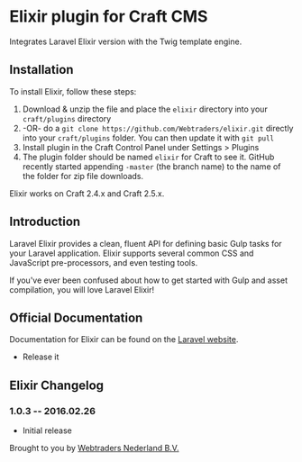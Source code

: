 # Elixir plugin for Craft CMS

Integrates Laravel Elixir version with the Twig template engine.

## Installation

To install Elixir, follow these steps:

1. Download & unzip the file and place the `elixir` directory into your `craft/plugins` directory
2.  -OR- do a `git clone https://github.com/Webtraders/elixir.git` directly into your `craft/plugins` folder.  You can then update it with `git pull`
3. Install plugin in the Craft Control Panel under Settings > Plugins
4. The plugin folder should be named `elixir` for Craft to see it.  GitHub recently started appending `-master` (the branch name) to the name of the folder for zip file downloads.

Elixir works on Craft 2.4.x and Craft 2.5.x.

## Introduction

Laravel Elixir provides a clean, fluent API for defining basic Gulp tasks for your Laravel application. Elixir supports several common CSS and JavaScript pre-processors, and even testing tools.

If you've ever been confused about how to get started with Gulp and asset compilation, you will love Laravel Elixir!

## Official Documentation

Documentation for Elixir can be found on the [Laravel website](http://laravel.com/docs/elixir).

* Release it

## Elixir Changelog

### 1.0.3 -- 2016.02.26

* Initial release

Brought to you by [Webtraders Nederland B.V.](http://webtraders.nl)